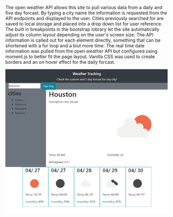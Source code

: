 The open weather API allows this site to pull various data from a daily and five day forcast. By typing a city name the information is requested from the API endpoints and displayed to the user. Cities previously searched for are saved to local storage and placed into a drop down list for user reference. 
The built in breakpoints in the bootstrap lobrary let the site automatically adjust its column layout depending on the user's screen size. The API information is called out for each element directly, something that can be shortened with a for loop and a biut more time. 
The real time date information was pulled from the open weather API but configured using moment.js to better fit the page layout. 
Vanilla CSS was used to create borders and an on hover effect for the daily forcast.


![](2020-04-26-19-04-04.png)